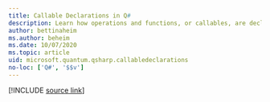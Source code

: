 ```yaml
---
title: Callable Declarations in Q#
description: Learn how operations and functions, or callables, are declared in the Q# programming language.
author: bettinaheim
ms.author: beheim
ms.date: 10/07/2020
ms.topic: article
uid: microsoft.quantum.qsharp.callabledeclarations
no-loc: ['Q#', '$$v']
---
```


<!-- 
# Callable declarations in Q#
-->

[!INCLUDE [source link](~/includes/qsharp-language/Specifications/Language/1_ProgramStructure/3_CallableDeclarations.md)]

